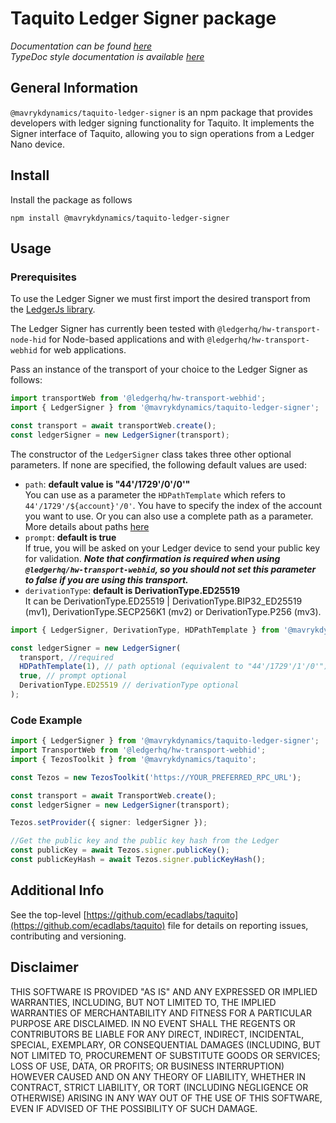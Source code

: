 # Taquito Ledger Signer package
*Documentation can be found [here](https://tezostaquito.io/docs/ledger_signer)*  
*TypeDoc style documentation is available [here](https://tezostaquito.io/typedoc/modules/_taquito_ledger_signer.html)*

## General Information
`@mavrykdynamics/taquito-ledger-signer` is an npm package that provides developers with ledger signing functionality for Taquito. It implements the Signer interface of Taquito, allowing you to sign operations from a Ledger Nano device.

## Install
Install the package as follows
```
npm install @mavrykdynamics/taquito-ledger-signer
```

## Usage
### Prerequisites
To use the Ledger Signer we must first import the desired transport from the [LedgerJs library](https://github.com/LedgerHQ/ledgerjs).

The Ledger Signer has currently been tested with `@ledgerhq/hw-transport-node-hid` for Node-based applications and with `@ledgerhq/hw-transport-webhid` for web applications.

Pass an instance of the transport of your choice to the Ledger Signer as follows:
```ts
import transportWeb from '@ledgerhq/hw-transport-webhid';
import { LedgerSigner } from '@mavrykdynamics/taquito-ledger-signer';

const transport = await transportWeb.create();
const ledgerSigner = new LedgerSigner(transport);
```

The constructor of the `LedgerSigner` class takes three other optional parameters. If none are specified, the following default values are used:

- `path`: **default value is "44'/1729'/0'/0'"**  
  You can use as a parameter the `HDPathTemplate` which refers to `44'/1729'/${account}'/0'`. You have to specify the index of the account you want to use. Or you can also use a complete path as a parameter. More details about paths [here](https://tezostaquito.io/docs/ledger_signer#derivation-paths-hd-wallet--bip-standards)
- `prompt`: **default is true**  
  If true, you will be asked on your Ledger device to send your public key for validation. **_Note that confirmation is required when using `@ledgerhq/hw-transport-webhid`, so you should not set this parameter to false if you are using this transport._**
- `derivationType`: **default is DerivationType.ED25519**  
  It can be DerivationType.ED25519 | DerivationType.BIP32_ED25519 (mv1), DerivationType.SECP256K1 (mv2) or DerivationType.P256 (mv3).

```ts
import { LedgerSigner, DerivationType, HDPathTemplate } from '@mavrykdynamics/taquito-ledger-signer';

const ledgerSigner = new LedgerSigner(
  transport, //required
  HDPathTemplate(1), // path optional (equivalent to "44'/1729'/1'/0'")
  true, // prompt optional
  DerivationType.ED25519 // derivationType optional
);
```

### Code Example

```ts
import { LedgerSigner } from '@mavrykdynamics/taquito-ledger-signer';
import TransportWeb from '@ledgerhq/hw-transport-webhid';
import { TezosToolkit } from '@mavrykdynamics/taquito';

const Tezos = new TezosToolkit('https://YOUR_PREFERRED_RPC_URL');

const transport = await TransportWeb.create();
const ledgerSigner = new LedgerSigner(transport);

Tezos.setProvider({ signer: ledgerSigner });

//Get the public key and the public key hash from the Ledger
const publicKey = await Tezos.signer.publicKey();
const publicKeyHash = await Tezos.signer.publicKeyHash();
```

## Additional Info
See the top-level [https://github.com/ecadlabs/taquito](https://github.com/ecadlabs/taquito) file for details on reporting issues, contributing and versioning.


## Disclaimer

THIS SOFTWARE IS PROVIDED "AS IS" AND ANY EXPRESSED OR IMPLIED WARRANTIES, INCLUDING, BUT NOT LIMITED TO, THE IMPLIED WARRANTIES OF MERCHANTABILITY AND FITNESS FOR A PARTICULAR PURPOSE ARE DISCLAIMED. IN NO EVENT SHALL THE REGENTS OR CONTRIBUTORS BE LIABLE FOR ANY DIRECT, INDIRECT, INCIDENTAL, SPECIAL, EXEMPLARY, OR CONSEQUENTIAL DAMAGES (INCLUDING, BUT NOT LIMITED TO, PROCUREMENT OF SUBSTITUTE GOODS OR SERVICES; LOSS OF USE, DATA, OR PROFITS; OR BUSINESS INTERRUPTION) HOWEVER CAUSED AND ON ANY THEORY OF LIABILITY, WHETHER IN CONTRACT, STRICT LIABILITY, OR TORT (INCLUDING NEGLIGENCE OR OTHERWISE) ARISING IN ANY WAY OUT OF THE USE OF THIS SOFTWARE, EVEN IF ADVISED OF THE POSSIBILITY OF SUCH DAMAGE.
